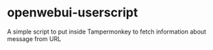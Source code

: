 # openwebui-userscript
A simple script to put inside Tampermonkey to fetch information about message from URL
